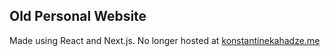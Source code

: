 ## Old Personal Website
Made using React and Next.js. No longer hosted at [konstantinekahadze.me](https://konstantinekahadze.me/)

